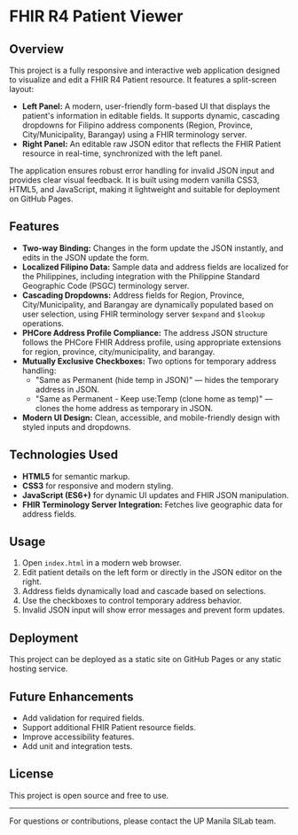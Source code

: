# FHIR R4 Patient Viewer

## Overview

This project is a fully responsive and interactive web application designed to visualize and edit a FHIR R4 Patient resource. It features a split-screen layout:

- **Left Panel:** A modern, user-friendly form-based UI that displays the patient's information in editable fields. It supports dynamic, cascading dropdowns for Filipino address components (Region, Province, City/Municipality, Barangay) using a FHIR terminology server.
- **Right Panel:** An editable raw JSON editor that reflects the FHIR Patient resource in real-time, synchronized with the left panel.

The application ensures robust error handling for invalid JSON input and provides clear visual feedback. It is built using modern vanilla CSS3, HTML5, and JavaScript, making it lightweight and suitable for deployment on GitHub Pages.

## Features

- **Two-way Binding:** Changes in the form update the JSON instantly, and edits in the JSON update the form.
- **Localized Filipino Data:** Sample data and address fields are localized for the Philippines, including integration with the Philippine Standard Geographic Code (PSGC) terminology server.
- **Cascading Dropdowns:** Address fields for Region, Province, City/Municipality, and Barangay are dynamically populated based on user selection, using FHIR terminology server `$expand` and `$lookup` operations.
- **PHCore Address Profile Compliance:** The address JSON structure follows the PHCore FHIR Address profile, using appropriate extensions for region, province, city/municipality, and barangay.
- **Mutually Exclusive Checkboxes:** Two options for temporary address handling:
  - "Same as Permanent (hide temp in JSON)" — hides the temporary address in JSON.
  - "Same as Permanent - Keep use:Temp (clone home as temp)" — clones the home address as temporary in JSON.
- **Modern UI Design:** Clean, accessible, and mobile-friendly design with styled inputs and dropdowns.

## Technologies Used

- **HTML5** for semantic markup.
- **CSS3** for responsive and modern styling.
- **JavaScript (ES6+)** for dynamic UI updates and FHIR JSON manipulation.
- **FHIR Terminology Server Integration:** Fetches live geographic data for address fields.

## Usage

1. Open `index.html` in a modern web browser.
2. Edit patient details on the left form or directly in the JSON editor on the right.
3. Address fields dynamically load and cascade based on selections.
4. Use the checkboxes to control temporary address behavior.
5. Invalid JSON input will show error messages and prevent form updates.

## Deployment

This project can be deployed as a static site on GitHub Pages or any static hosting service.

## Future Enhancements

- Add validation for required fields.
- Support additional FHIR Patient resource fields.
- Improve accessibility features.
- Add unit and integration tests.

## License

This project is open source and free to use.

---

For questions or contributions, please contact the UP Manila SILab team.